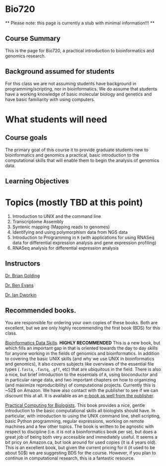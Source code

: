 # Bio720

** Please note: this page is currently a stub with minimal information!!! **

## Course Summary
This is the page for Bio720, a practical introduction to bioinformatics and genomics research. 

## Background assumed for students
For this class we are not assuming students have background in programming/scripting, nor in bioinformatics. We do assume that students have a working knowledge of basic molecular biology and genetics and have basic familiarity with using computers.

# What students will need

## Course goals
The primary goal of this course it to provide graduate students new to bioinformatics and genomics a practical, basic introduction to the computational skills that will enable them to begin the analysis of genomics data. 
## Learning Objectives

# Topics (mostly TBD at this point)
1. Introduction to UNIX and the command line
2. Transcriptome Assembly
3. Syntenic mapping (Mapping reads to genomes)
4. Identifying and using polymorphism data from NGS data
5. Introduction to Programming in `R` (with applications for using RNASeq data for differential expression analysis and gene expression profiling)
6. RNASeq analysis for differential expression analysis

## Instructors
[Dr. Brian Golding](http://helix.biology.mcmaster.ca/)

[Dr. Ben Evans](https://benevanslab.wordpress.com/)

[Dr. Ian Dworkin](https://scholar.google.com/citations?user=Iium3AEAAAAJ&hl=)

## Recommended books. 
You are responsible for ordering your own copies of these books. Both are excellent, but we are only highly recommending the first book (BDS) for this class.

[Bioinformatics Data Skills](http://www.amazon.ca/Bioinformatics-Data-Skills-Reproducible-Research/dp/1449367372/ref=sr_1_1?s=books&ie=UTF8&qid=1440614667&sr=1-1&keywords=bioinformatics+data+skills). **HIGHLY RECOMMENDED** This is a new book, but which fills an important gap in that is oriented towards the day to day skills for anyone working in the fields of genomics and bioinformatics. In addition to covering the basic UNIX skills (and why we use UNIX in bioinformatics and genomics), it also covers subjects like overviews of the essential file types (`.fasta`, `.fastq`, `.gff`, etc) that are ubiquitous in the field. There is also a nice, but brief introduction to the essentials of `R`, using bioconductor and in particular range data, and two important chapters on how to organizing (and maximize reproducibility) of computational projects. Currently this is ~52$ on Amazon. We have also contact with the publisher to see if we can discount this at all. It is available as an [e-book as well from the publisher](http://shop.oreilly.com/product/0636920030157.do).

[Practical Computing for Biologists](http://www.amazon.com/s/ref=nb_sb_ss_c_0_24?url=search-alias%3Dstripbooks&field-keywords=practical+computing+for+biologists&sprefix=practical+computing+for+biologists%2Caps%2C144). This book provides a nice, gentle introduction to the basic computational skills all biologists should have. In particular, with introduction to using the UNIX command line, shell scripting, basic Python programming, regular expressions, working on remote machines and a few other topics. The book is written to be agnostic with respect to discipline (i.e. it is not a bioinformatics book per se), but does a great job of being both very accessible and immediately useful. It seems a bit pricy on Amazon.ca, but look around for used copies (it is 4 years old). This is an excellent book, but given the current pricing for it (it used to be about 50$) we are suggesting BDS for the course. However, if you plan to continue in computational research, this is a fantastic resource.





